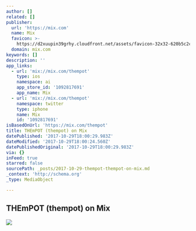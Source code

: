```yaml
---
author: []
related: []
publisher:
  url: 'https://mix.com'
  name: Mix
  favicon: >-
    https://d2xuupin39grhy.cloudfront.net/assets/favicon-32x32-620b5c2c2b6f995ffff2fcbec5e8096d.png
  domain: mix.com
keywords: []
description: ''
app_links:
  - url: 'mix://mix.com/thempot'
    type: ios
    namespace: ai
    app_store_id: '1092817691'
    app_name: Mix
  - url: 'mix://mix.com/thempot'
    namespace: twitter
    type: iphone
    name: Mix
    id: '1092817691'
isBasedOnUrl: 'https://mix.com/thempot'
title: THEmPOT (thempot) on Mix
datePublished: '2017-10-29T18:00:29.983Z'
dateModified: '2017-10-29T18:00:24.560Z'
datePublishedOriginal: '2017-10-29T18:00:29.983Z'
via: {}
inFeed: true
starred: false
sourcePath: _posts/2017-10-29-thempot-thempot-on-mix.md
_context: 'http://schema.org'
_type: MediaObject

---
```

<article style=""><h1>THEmPOT (thempot) on Mix</h1><img src="https://d2xuupin39grhy.cloudfront.net/uploads/2017/9/27/44541-1509139464990.jpeg" /></article>